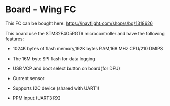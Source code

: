 # Board - Wing FC

This FC can be bought here: https://inavflight.com/shop/s/bg/1318626

This board use the STM32F405RGT6 microcontroller and have the following features:
* 1024K bytes of flash memory,192K bytes RAM,168 MHz CPU/210 DMIPS

* The 16M byte SPI flash for data logging
* USB VCP and boot select button on board(for DFU)
* Current sensor
* Supports I2C device (shared with UART1)
* PPM input (UART3 RX)
